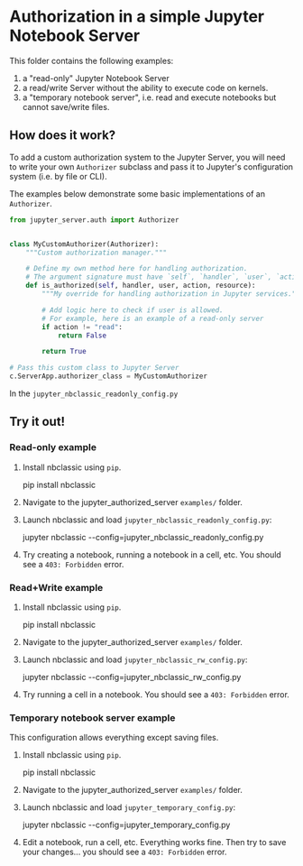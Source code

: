 # Authorization in a simple Jupyter Notebook Server

This folder contains the following examples:

1. a "read-only" Jupyter Notebook Server
2. a read/write Server without the ability to execute code on kernels.
3. a "temporary notebook server", i.e. read and execute notebooks but cannot save/write files.

## How does it work?

To add a custom authorization system to the Jupyter Server, you will need to write your own `Authorizer` subclass and pass it to Jupyter's configuration system (i.e. by file or CLI).

The examples below demonstrate some basic implementations of an `Authorizer`.

```python
from jupyter_server.auth import Authorizer


class MyCustomAuthorizer(Authorizer):
    """Custom authorization manager."""

    # Define my own method here for handling authorization.
    # The argument signature must have `self`, `handler`, `user`, `action`, and `resource`.
    def is_authorized(self, handler, user, action, resource):
        """My override for handling authorization in Jupyter services."""

        # Add logic here to check if user is allowed.
        # For example, here is an example of a read-only server
        if action != "read":
            return False

        return True

# Pass this custom class to Jupyter Server
c.ServerApp.authorizer_class = MyCustomAuthorizer
```

In the `jupyter_nbclassic_readonly_config.py`

## Try it out!

### Read-only example

1. Install nbclassic using `pip`.

   pip install nbclassic

2. Navigate to the jupyter_authorized_server `examples/` folder.

3. Launch nbclassic and load `jupyter_nbclassic_readonly_config.py`:

   jupyter nbclassic --config=jupyter_nbclassic_readonly_config.py

4. Try creating a notebook, running a notebook in a cell, etc. You should see a `403: Forbidden` error.

### Read+Write example

1. Install nbclassic using `pip`.

   pip install nbclassic

2. Navigate to the jupyter_authorized_server `examples/` folder.

3. Launch nbclassic and load `jupyter_nbclassic_rw_config.py`:

   jupyter nbclassic --config=jupyter_nbclassic_rw_config.py

4. Try running a cell in a notebook. You should see a `403: Forbidden` error.

### Temporary notebook server example

This configuration allows everything except saving files.

1. Install nbclassic using `pip`.

   pip install nbclassic

2. Navigate to the jupyter_authorized_server `examples/` folder.

3. Launch nbclassic and load `jupyter_temporary_config.py`:

   jupyter nbclassic --config=jupyter_temporary_config.py

4. Edit a notebook, run a cell, etc. Everything works fine. Then try to save your changes... you should see a `403: Forbidden` error.
